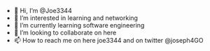 - 👋 Hi, I’m @Joe3344
- 👀 I’m interested in learning and networking
- 🌱 I’m currently learning software engineering
- 💞️ I’m looking to collaborate on here
- 📫 How to reach me on here joe3344 and on twitter @joseph4GO

<!---
Joe3344/Joe3344 is a ✨ special ✨ repository because its `README.md` (this file) appears on your GitHub profile.
You can click the Preview link to take a look at your changes.
--->
